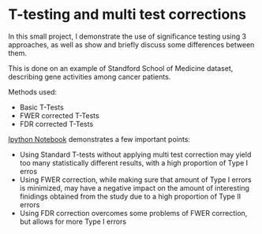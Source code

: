 # T-testing and multi test corrections

In this small project, I demonstrate the use of significance testing using 3 approaches, as well as show and briefly discuss some differences between them.

This is done on an example of Standford School of Medicine dataset, describing gene activities among cancer patients.

Methods used:
- Basic T-Tests
- FWER corrected T-Tests
- FDR corrected T-Tests

[Ipython Notebook](https://github.com/Mahatmus/BioInformatics/blob/master/BioInformatics_Study_Example.ipynb)
 demonstrates a few important points:
 - Using Standard T-tests without applying multi test correction may yield too many statistically different results, with a high proportion of Type I erros
 - Using FWER correction, while making sure that amount of Type I errors is minimized, may have a negative impact on the amount of interesting finidings obtained from the study due to a high proportion of Type II errors
 - Using FDR correction overcomes some problems of FWER correction, but allows for more Type I errors
 
